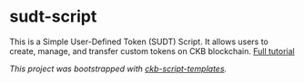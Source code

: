 # sudt-script

This is a Simple User-Defined Token (SUDT) Script. It allows users to create, manage, and transfer custom tokens on CKB blockchain. [Full tutorial](https://docs.nervos.org/docs/script/sudt-script)

*This project was bootstrapped with [ckb-script-templates].*

[ckb-script-templates]: https://github.com/cryptape/ckb-script-templates
